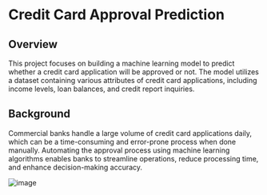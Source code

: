 # Credit Card Approval Prediction

## Overview
This project focuses on building a machine learning model to predict whether a credit card application will be approved or not. The model utilizes a dataset containing various attributes of credit card applications, including income levels, loan balances, and credit report inquiries.

## Background
Commercial banks handle a large volume of credit card applications daily, which can be a time-consuming and error-prone process when done manually. Automating the approval process using machine learning algorithms enables banks to streamline operations, reduce processing time, and enhance decision-making accuracy.

![image](https://github.com/as-ahmadsabbah/Predicting-Credit-Card-Approvals/assets/107211206/cedd5a1e-eebc-4488-acee-cbdd1a822e0c)
